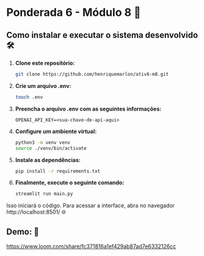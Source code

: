 # Ponderada 6 - Módulo 8 🚀

## Como instalar e executar o sistema desenvolvido 🛠️

1. **Clone este repositório:**
   ```bash
   git clone https://github.com/henriquemarlon/ativ6-m8.git
   ```

2. **Crie um arquivo .env:**
   ```bash
   touch .env
   ```

3. **Preencha o arquivo .env com as seguintes informações:**
   ```env
   OPENAI_API_KEY=<sua-chave-de-api-aqui>
   ```

4. **Configure um ambiente virtual:**
   ```bash
   python3 -m venv venv
   source ./venv/bin/activate
   ```

5. **Instale as dependências:**
   ```bash
   pip install -r requirements.txt
   ```

6. **Finalmente, execute o seguinte comando:**
   ```bash
   streamlit run main.py
   ```

Isso iniciará o código. Para acessar a interface, abra no navegador http://localhost:8501/ 🌐

## Demo: 🎥

https://www.loom.com/share/fc371816a1ef429ab87ad7e6332126cc
